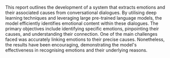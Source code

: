 This report outlines the development of a system that extracts emotions and their associated causes from conversational dialogues. By utilising deep learning techniques and leveraging large pre-trained language models, the model efficiently identifies emotional content within these dialogues. The primary objectives include identifying specific emotions, pinpointing their causes, and understanding their connection. One of the main challenges faced was accurately linking emotions to their precise causes. Nonetheless, the results have been encouraging, demonstrating the model's effectiveness in recognising emotions and their underlying reasons.
